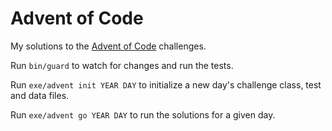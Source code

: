 # Advent of Code

My solutions to the [Advent of Code](https://adventofcode.com/) challenges.

Run `bin/guard` to watch for changes and run the tests.

Run `exe/advent init YEAR DAY` to initialize a new day's challenge class, test and data files.

Run `exe/advent go YEAR DAY` to run the solutions for a given day.
